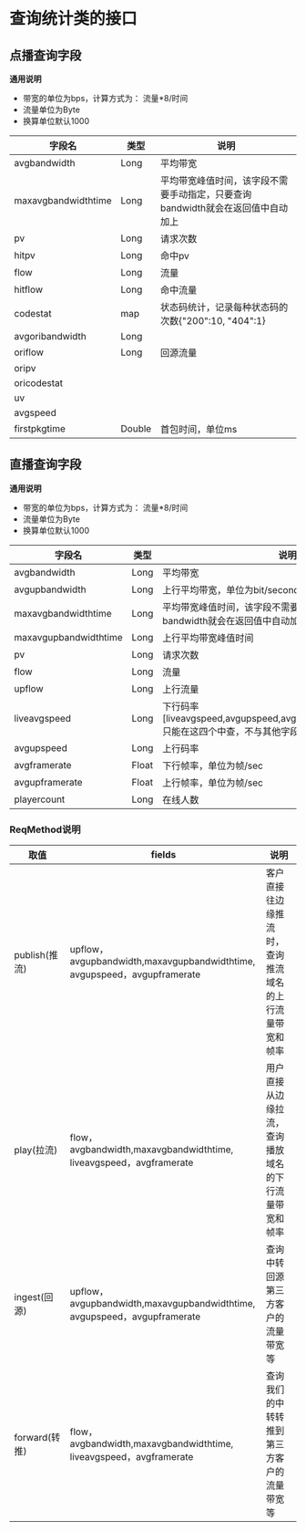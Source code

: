 # 查询统计类的接口

## 点播查询字段

**通用说明**

* 带宽的单位为bps，计算方式为： 流量*8/时间
* 流量单位为Byte
* 换算单位默认1000

| 字段名              | 类型 | 说明                                                         |
| ------------------- | ---- | ------------------------------------------------------------ |
| avgbandwidth        | Long | 平均带宽                                                     |
| maxavgbandwidthtime | Long | 平均带宽峰值时间，该字段不需要手动指定，只要查询bandwidth就会在返回值中自动加上 |
| pv                  | Long | 请求次数                                                     |
| hitpv               | Long | 命中pv                                                       |
| flow                | Long | 流量                                                         |
| hitflow             | Long | 命中流量                                                     |
| codestat            | map  | 状态码统计，记录每种状态码的次数{"200":10, "404":1}          |
| avgoribandwidth     | Long |                                                              |
| oriflow             | Long | 回源流量                                                     |
| oripv               |      |                                                              |
| oricodestat         |      |                                                              |
| uv                  |      |                                                              |
| avgspeed                 |      |                                                              |
|firstpkgtime|Double|首包时间，单位ms|


## 直播查询字段

**通用说明**

* 带宽的单位为bps，计算方式为： 流量*8/时间
* 流量单位为Byte
* 换算单位默认1000

| 字段名              | 类型 | 说明                                                         |
| ------------------- | ---- | ------------------------------------------------------------ |
| avgbandwidth        | Long | 平均带宽                                                     |
| avgupbandwidth        | Long | 上行平均带宽，单位为bit/second，即bps                                                     |
| maxavgbandwidthtime | Long | 平均带宽峰值时间，该字段不需要手动指定，只要查询bandwidth就会在返回值中自动加上 |
| maxavgupbandwidthtime | Long |上行平均带宽峰值时间 |
| pv                  | Long | 请求次数                                                     |
| flow                | Long | 流量                                                         |
| upflow                | Long |上行流量                                                         |
| liveavgspeed        | Long | 下行码率 [liveavgspeed,avgupspeed,avgframerate,avgupframerate]只能在这四个中查，不与其他字段混合            |
| avgupspeed          | Long | 上行码率                                                     |
| avgframerate        | Float| 下行帧率，单位为帧/sec                                                  |
| avgupframerate        | Float| 上行帧率，单位为帧/sec                                                  |
|playercount          | Long|   在线人数          |

### ReqMethod说明


| 取值              | fields | 说明                                                         |
| ------------------- | ---- | ------------------------------------------------------------ |
|publish(推流)        | upflow，avgupbandwidth,maxavgupbandwidthtime,<br>avgupspeed，avgupframerate | 	客户直接往边缘推流时，<br>查询推流域名的上行流量带宽和帧率|
| play(拉流)        | flow，avgbandwidth,maxavgbandwidthtime,<br>liveavgspeed，avgframerate |    用户直接从边缘拉流，<br>查询播放域名的下行流量带宽和帧率                  |
| ingest(回源) | upflow，avgupbandwidth,maxavgupbandwidthtime,<br>avgupspeed，avgupframerate | 查询中转回源第三方客户的流量带宽等 |
| forward(转推) | flow，avgbandwidth,maxavgbandwidthtime,<br>liveavgspeed，avgframerate  |查询我们的中转转推到第三方客户的流量带宽等 |
